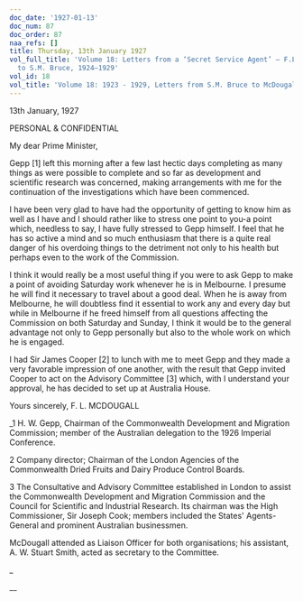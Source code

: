 ```yaml
---
doc_date: '1927-01-13'
doc_num: 87
doc_order: 87
naa_refs: []
title: Thursday, 13th January 1927
vol_full_title: 'Volume 18: Letters from a ‘Secret Service Agent’ – F.L. McDougall
  to S.M. Bruce, 1924–1929'
vol_id: 18
vol_title: 'Volume 18: 1923 - 1929, Letters from S.M. Bruce to McDougall'
---
```


13th January, 1927

PERSONAL & CONFIDENTIAL

My dear Prime Minister,

Gepp [1] left this morning after a few last hectic days completing as many things as were possible to complete and so far as development and scientific research was concerned, making arrangements with me for the continuation of the investigations which have been commenced.

I have been very glad to have had the opportunity of getting to know him as well as I have and I should rather like to stress one point to you-a point which, needless to say, I have fully stressed to Gepp himself. I feel that he has so active a mind and so much enthusiasm that there is a quite real danger of his overdoing things to the detriment not only to his health but perhaps even to the work of the Commission.

I think it would really be a most useful thing if you were to ask Gepp to make a point of avoiding Saturday work whenever he is in Melbourne. I presume he will find it necessary to travel about a good deal. When he is away from Melbourne, he will doubtless find it essential to work any and every day but while in Melbourne if he freed himself from all questions affecting the Commission on both Saturday and Sunday, I think it would be to the general advantage not only to Gepp personally but also to the whole work on which he is engaged.

I had Sir James Cooper [2] to lunch with me to meet Gepp and they made a very favorable impression of one another, with the result that Gepp invited Cooper to act on the Advisory Committee [3] which, with I understand your approval, he has decided to set up at Australia House.

Yours sincerely, F. L. MCDOUGALL 

_1 H. W. Gepp, Chairman of the Commonwealth Development and Migration Commission; member of the Australian delegation to the 1926 Imperial Conference.

2 Company director; Chairman of the London Agencies of the Commonwealth Dried Fruits and Dairy Produce Control Boards.

3 The Consultative and Advisory Committee established in London to assist the Commonwealth Development and Migration Commission and the Council for Scientific and Industrial Research. Its chairman was the High Commissioner, Sir Joseph Cook; members included the States' Agents-General and prominent Australian businessmen.

McDougall attended as Liaison Officer for both organisations; his assistant, A. W. Stuart Smith, acted as secretary to the Committee.

_

 __